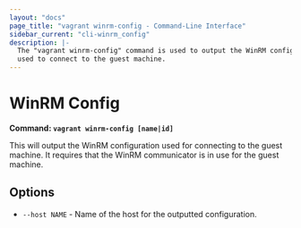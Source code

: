 ```yaml
---
layout: "docs"
page_title: "vagrant winrm-config - Command-Line Interface"
sidebar_current: "cli-winrm_config"
description: |-
  The "vagrant winrm-config" command is used to output the WinRM configuration
  used to connect to the guest machine.
---
```


# WinRM Config

**Command: `vagrant winrm-config [name|id]`**

This will output the WinRM configuration used for connecting to
the guest machine. It requires that the WinRM communicator is in
use for the guest machine.

## Options

* `--host NAME` - Name of the host for the outputted configuration.
